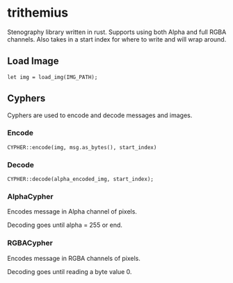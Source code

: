 # trithemius
Stenography library written in rust. Supports using both Alpha and full RGBA channels. Also takes in a start index for where to write and will wrap around.

## Load Image
    let img = load_img(IMG_PATH);

## Cyphers
Cyphers are used to encode and decode messages and images.

### Encode

    CYPHER::encode(img, msg.as_bytes(), start_index)

### Decode

    CYPHER::decode(alpha_encoded_img, start_index);

### AlphaCypher
Encodes message in Alpha channel of pixels.

Decoding goes until alpha = 255 or end.

### RGBACypher
Encodes message in RGBA channels of pixels.

Decoding goes until reading a byte value 0.
